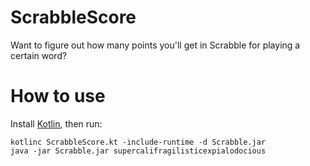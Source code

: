 # ScrabbleScore

Want to figure out how many points you'll get in Scrabble for playing a certain word?

# How to use

Install [Kotlin](https://kotlinlang.org/), then run:

```
kotlinc ScrabbleScore.kt -include-runtime -d Scrabble.jar
java -jar Scrabble.jar supercalifragilisticexpialodocious
```